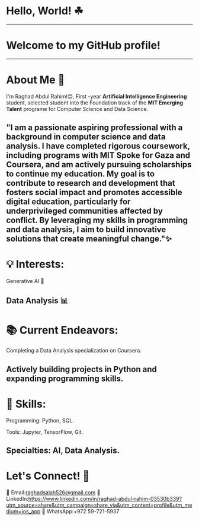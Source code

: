 # Hello, World! ☘

---
# Welcome to my GitHub profile!

---
# About Me 🌟

I'm Raghad Abdul Rahim!😊, First -year **Artificial Intelligence Engineering** student, selected student into the Foundation track of the **MIT Emerging Talent** programe for Computer Science and Data Science.

"I am a passionate aspiring professional with a background in computer science and data
analysis. I have completed rigorous coursework, including programs with **MIT Spoke for Gaza
and Coursera**, and am actively pursuing scholarships to continue my education. My goal is **to
contribute to research and development that fosters social impact and promotes accessible
digital education, particularly for underprivileged communities affected by conflict**. By
leveraging my skills in programming and data analysis, I aim to build innovative solutions that
create meaningful change."✨
---
# 💡 Interests:

Generative AI 🤖

Data Analysis 📊
---
# 📚 Current Endeavors:

Completing a Data Analysis specialization on Coursera.

Actively building projects in Python and expanding programming skills.
---
# 🔧 Skills:
Programming: Python, SQL.

Tools: Jupyter, TensorFlow, Git.

Specialties: AI, Data Analysis.
---
# Let's Connect! 🌟
📧 Email:raghadsalah526@gmail.com
💼 LinkedIn:https://www.linkedin.com/in/raghad-abdul-rahim-03530b339?utm_source=share&utm_campaign=share_via&utm_content=profile&utm_medium=ios_app
🌵 WhatsApp:+972 59-721-5937
